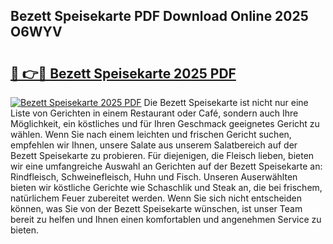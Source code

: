 ## Bezett Speisekarte PDF Download Online 2025 O6WYV

# <h2><a href="http://gce2h57.nevu.top/?p=Bezett+Speisekarte">🔗 👉🔴 Bezett Speisekarte 2025 PDF</a></h2>

[![Bezett Speisekarte 2025 PDF](https://i.imgur.com/dBaPXMq.png)](http://gce2h57.nevu.top/?p=Bezett+Speisekarte)
Die Bezett Speisekarte ist nicht nur eine Liste von Gerichten in einem Restaurant oder Café, sondern auch Ihre Möglichkeit, ein köstliches und für Ihren Geschmack geeignetes Gericht zu wählen. Wenn Sie nach einem leichten und frischen Gericht suchen, empfehlen wir Ihnen, unsere Salate aus unserem Salatbereich auf der Bezett Speisekarte zu probieren. Für diejenigen, die Fleisch lieben, bieten wir eine umfangreiche Auswahl an Gerichten auf der Bezett Speisekarte an: Rindfleisch, Schweinefleisch, Huhn und Fisch. Unseren Auserwählten bieten wir köstliche Gerichte wie Schaschlik und Steak an, die bei frischem, natürlichem Feuer zubereitet werden. Wenn Sie sich nicht entscheiden können, was Sie von der Bezett Speisekarte wünschen, ist unser Team bereit zu helfen und Ihnen einen komfortablen und angenehmen Service zu bieten.
